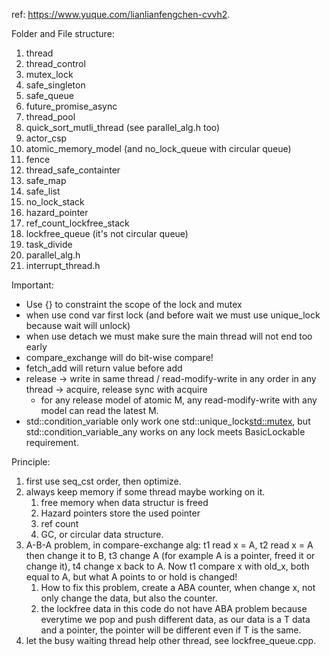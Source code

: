 ref: https://www.yuque.com/lianlianfengchen-cvvh2.

Folder and File structure:
1.  thread
2.  thread_control
3.  mutex_lock
4.  safe_singleton
5.  safe_queue
6.  future_promise_async
7.  thread_pool
8.  quick_sort_mutli_thread (see parallel_alg.h too)
9.  actor_csp
10. atomic_memory_model (and no_lock_queue with circular queue)
11. fence
12. thread_safe_containter
13. safe_map
14. safe_list
15. no_lock_stack
16. hazard_pointer
17. ref_count_lockfree_stack
18. lockfree_queue (it's not circular queue)
19. task_divide
20. parallel_alg.h
20. interrupt_thread.h

Important:
- Use {} to constraint the scope of the lock and mutex
- when use cond var first lock (and before wait we must use unique_lock because wait will unlock)
- when use detach we must make sure the main thread will not end too early
- compare_exchange will do bit-wise compare!
- fetch_add will return value before add
- release -> write in same thread / read-modify-write in any order in any thread -> acquire, release sync with acquire
    - for any release model of atomic M, any read-modify-write with any model can read the latest M.
- std::condition_variable only work one std::unique_lock<std::mutex>, but std::condition_variable_any works on any
lock meets BasicLockable requirement.

Principle:
1. first use seq_cst order, then optimize.
2. always keep memory if some thread maybe working on it.
    1. free memory when data structur is freed
    2. Hazard pointers store the used pointer
    3. ref count
    4. GC, or circular data structure.
3. A-B-A problem, in compare-exchange alg: t1 read x = A, t2 read x = A then change it to B, t3 change A (for 
example A is a pointer, freed it or change it), t4 change x back to A. Now t1 compare x with old_x, both equal
to A, but what A points to or hold is changed!
    1. How to fix this problem, create a ABA counter, when change x, not only change the data, but also the counter.
    2. the lockfree data in this code do not have ABA problem because everytime we pop and push different data, as our
    data is a T data and a pointer, the pointer will be different even if T is the same.
4. let the busy waiting thread help other thread, see lockfree_queue.cpp.
